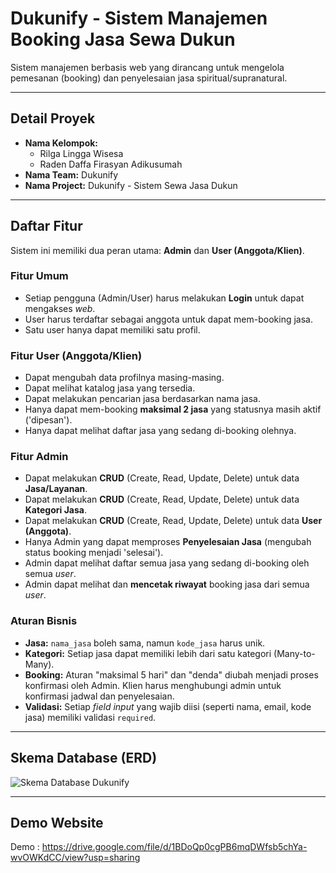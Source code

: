 # Dukunify - Sistem Manajemen Booking Jasa Sewa Dukun

Sistem manajemen berbasis web yang dirancang untuk mengelola pemesanan (booking) dan penyelesaian jasa spiritual/supranatural.

---

## Detail Proyek

* **Nama Kelompok:**
    * Rilga Lingga Wisesa    
    * Raden Daffa Firasyan Adikusumah
* **Nama Team:** Dukunify
* **Nama Project:** Dukunify - Sistem Sewa Jasa Dukun

---

## Daftar Fitur

Sistem ini memiliki dua peran utama: **Admin** dan **User (Anggota/Klien)**.

### Fitur Umum
* Setiap pengguna (Admin/User) harus melakukan **Login** untuk dapat mengakses *web*.
* User harus terdaftar sebagai anggota untuk dapat mem-booking jasa.
* Satu user hanya dapat memiliki satu profil.

### Fitur User (Anggota/Klien)
* Dapat mengubah data profilnya masing-masing.
* Dapat melihat katalog jasa yang tersedia.
* Dapat melakukan pencarian jasa berdasarkan nama jasa.
* Hanya dapat mem-booking **maksimal 2 jasa** yang statusnya masih aktif ('dipesan').
* Hanya dapat melihat daftar jasa yang sedang di-booking olehnya.

### Fitur Admin
* Dapat melakukan **CRUD** (Create, Read, Update, Delete) untuk data **Jasa/Layanan**.
* Dapat melakukan **CRUD** (Create, Read, Update, Delete) untuk data **Kategori Jasa**.
* Dapat melakukan **CRUD** (Create, Read, Update, Delete) untuk data **User (Anggota)**.
* Hanya Admin yang dapat memproses **Penyelesaian Jasa** (mengubah status booking menjadi 'selesai').
* Admin dapat melihat daftar semua jasa yang sedang di-booking oleh semua *user*.
* Admin dapat melihat dan **mencetak riwayat** booking jasa dari semua *user*.

### Aturan Bisnis
* **Jasa:** `nama_jasa` boleh sama, namun `kode_jasa` harus unik.
* **Kategori:** Setiap jasa dapat memiliki lebih dari satu kategori (Many-to-Many).
* **Booking:** Aturan "maksimal 5 hari" dan "denda" diubah menjadi proses konfirmasi oleh Admin. Klien harus menghubungi admin untuk konfirmasi jadwal dan penyelesaian.
* **Validasi:** Setiap *field input* yang wajib diisi (seperti nama, email, kode jasa) memiliki validasi `required`.

---

## Skema Database (ERD)

![Skema Database Dukunify]([GANTI_DENGAN_PATH_GAMBAR_ERD_ANDA.png])

---

## Demo Website

Demo : https://drive.google.com/file/d/1BDoQp0cgPB6mqDWfsb5chYa-wvOWKdCC/view?usp=sharing
